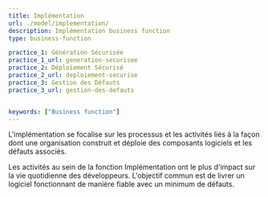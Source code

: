 ```yaml
---
title: Implémentation
url: ./model/implementation/
description: Implémentation business function
type: business-function

practice_1: Génération Sécurisée
practice_1_url: generation-securisee
practice_2: Déploiement Sécurisé
practice_2_url: deploiement-securise
practice_3: Gestion des Défauts
practice_3_url: gestion-des-defauts


keywords: ["Business function"]
---
```


L'implémentation se focalise sur les processus et les activités liés à la façon dont une organisation construit et déploie des composants logiciels et les défauts associés.

Les activités au sein de la fonction Implémentation ont le plus d'impact sur la vie quotidienne des développeurs. L'objectif commun est de livrer un logiciel fonctionnant de manière fiable avec un minimum de défauts.

